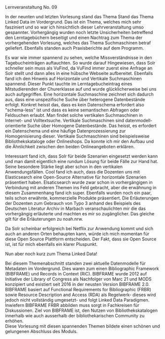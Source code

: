 Lernveranstaltung No. 09

In der neunten und letzten Vorlesung stand das Thema Stand das Thema Linked Data im Vordergrund. Das ist ein Thema, welches mich sehr fasziniert und so war ich hinsichtlich dieser Lehrveranstaltung umso gespannter. Vorhergängig wurden noch letzte Unsicherheiten betreffend den Lerntagebüchern beseitigt und einen Nachtrag zum Thema der vorhergehenden Vorlesung, welches das Thema Suchmaschinen betraf geliefert. Ebenfalls standen auch Praxisberichte auf dem Programm.

Es war wie immer spannend zu sehen, welche Missverständnisse in den Tagebucheinträgen auftauchten. So wurde darauf Hingewiesen, dass Solr schneller sein muss als VuFind, da VuFind immer zuerst eine Anfrage an Solr stellt und dann alles in eine hübsche Webseite aufbereitet. Ebenfalls fand ich den Hinweis auf Horizontale und Vertikale Suchmaschinen spannend. Dieser Punkt tauchte im Lerntagebucheintrag eines Mitstudierenden der Churerklasse auf und wurde glücklicherweise bei uns auch aufgegriffen. Eine horizontale Suchmaschine zeichnet sich dadurch aus, dass eine unspezifische Suche über heterogene Datenbestände erfolgt. Konkret heisst das, dass es kein Datenschema erfordert also "schema-less" ist und dass es keine semantischen Abfragen oder Feldsuchen erlaubt. Man findet solche vertikalen Suchmaschinen in Internet- und Volltextsuche. Vertikale Suchmaschinen sind datenmodell-orientierte Suche über Homogene Datenbestände. Das heisst, es erfordert ein Datenschema und eine häufige Datenprozessierung zur Homogenisierung dieser. Vertikale Suchmaschinen sind beispielsweise Bibliothekskataloge oder Onlineshops. Da konnte ich mir den Aufbau und die Ähnlichkeit zwischen den beiden Onlineangeboten erklären.

Interessant fand ich, dass Solr für beide Szenarien eingesetzt werden kann und man damit eigentlich eine rundum Lösung für beide Fälle zur Hand hat. Seine besondere Stärke liegt aber schon in den vertikalen Anwendungsfällen. Cool fand ich auch, dass die Dozenten uns mit Elasticsearch eine Open-Source Alternative für horizontale Szenarien präsentiert haben. Elsaticsearch wurde zwar schon in vorhergängigen in Verbindung mit anderen Themen ins Feld gebracht, aber die erwähnung in diesem Zusammenhang fand ich super. Ebenfalls wurden noch ein paar, teils schon erwähnte, kommerzielle Produkte präsentiert. Die Erläuterungen der Dozenten zum Gebrauch von Typo 3 anhand des Beispiels des Deutschen Literatur Archiv in Marbach veranschaulichten mir die das vorhergängig erläuterte und machten es mir so zugänglicher. Das gleiche gilt für die Erläuterungen zu noah.nrw.

Da Solr scheinbar erfolgreich bei Netflix zur Anwendung kommt und sich auch an anderen Orten behaupten kann, würde ich mich momentan für diese Open Source Plattform entscheiden. Der Fakt, dass sie Open Source ist, ist für mich ebenfalls ein klarer Pluspunkt. 

Nun aber noch kurz zum Thema Linked Data!

Bei diesem Themenabschnitt standen zwei aktuelle Datenmodelle für Metadaten im Vordergrund. Dies waren zum einen Bibliographic Framework (BIBFRAME) und Records in Context (RiC). BIBFRAME wurde 2012 auf Initiative der Library of Congress als Nachfolger von Marc 21 und MODS konzipiert und existiert seit 2016 in der neusten Version BIBFRAME 2.0. BIBFRAME basiert auf Functional Requirements for Bibliographic (FRBR) sowie Resource Description and Access (RDA) als Regelwerk- dieses wird jedoch nicht vollständig umgesetzt- und folgt Linked Data Paradigmen. Inwiefern BIBFRAME FRBR abbilden muss sorgt in Fachkreisen für Diskussionen. Ziel von BIBFRAME ist, den Nutzen von Bibliothekskatalogen innerhalb wie auch ausserhalb der bibliothekarischen Community zu erhöhen.  
Diese Vorlesung mit diesen spannenden Themen bildete einen schönen und gelungenen Abschluss des Moduls.
